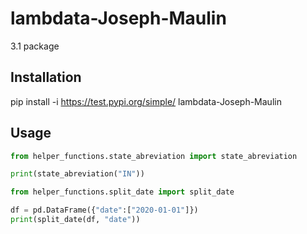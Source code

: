 # lambdata-Joseph-Maulin
3.1 package


## Installation
pip install -i https://test.pypi.org/simple/ lambdata-Joseph-Maulin


## Usage
```py
from helper_functions.state_abreviation import state_abreviation

print(state_abreviation("IN"))

```

```py
from helper_functions.split_date import split_date

df = pd.DataFrame({"date":["2020-01-01"]})
print(split_date(df, "date"))
```
